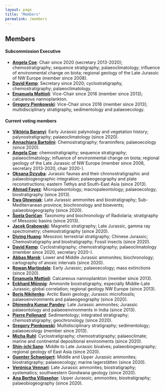 ```yaml
---
layout: page
title: "Members"
permalink: /members
---
```

## Members
#### Subcommission Executive

* **[Angela Coe](http://www.open.ac.uk/people/alc8#tab1)**: Chair since 2020 (secretary 2013-2020); chemostratigraphy; sequence stratigraphy; palaeoclimatology; influence of environmental change on biota; regional geology of the Late Jurassic of NW Europe (member since 2008).
* **[David Kemp](https://www.davidbkemp.com/)**: Secretary since 2020; cyclostratigraphy, chemostratigraphy; palaeoclimatology.
* **[Emanuela Mattioli](http://lgltpe.ens-lyon.fr/ressources/pages-perso/MATTIOLI%20Emanuela/)**: Vice-Chair since 2016 (member since 2013); calcareous nannoplankton.
* **[Gregory Pienkowski](http://www.pgi.gov.pl/sekcja-o-instytucie-virt-pghttps://www.linkedin.com/in/grzegorz-pie%C5%84kowski-005a3626/)**: Vice-Chair since 2016 (member since 2013); multidisciplinary stratigraphy, sedimentology and palaeoecology.

#### Current voting members

* **[Viktória Baranyi](https://www.researchgate.net/profile/Viktoria_Baranyi)**: Early Jurassic palynology and vegetation history; palynostratigraphy; palaeoclimatology (since 2020).
* **[Annachiara Bartolini](https://paleo.mnhn.fr/fr/annuaire/annachiara-bartolini-394)**: Chemostratigraphy; foraminifera; palaeoecology (since 2020).
* **[Angela Coe](http://www.open.ac.uk/people/alc8#tab1)**: chemostratigraphy; sequence stratigraphy; palaeoclimatology; influence of environmental change on biota; regional geology of the Late Jurassic of NW Europe (member since 2008, secretary 2013-2020, chair 2020-).
* **[Oksana Dzyuba](http://www.ipgg.sbras.ru/en/person/ipgg-dzyubaos)**: Jurassic faunas and their chronostratigraphic and palaeobiogeographic integration; palaeogeography and plate reconstructions; eastern Tethys and South-East Asia (since 2013).
* **[Ahmad Fayez](http://staff.hu.edu.jo/CV_E.aspx?id=GsJDnZ2G3Wc=)**: Micropaleontology; macropaleontology; palaeoecology; biostratigraphy (since 2013).
* **[Ewa Głowniak](https://www.geo.uw.edu.pl/pl/dr-hab-ewa-glowniak)**: Late Jurassic ammonites and biostratigraphy; Sub-Mediterranean province; biochronology and bioevents; palaeobiogeography (since 2020).
* **[Špela Goričan](http://piir.zrc-sazu.si/en/sodelavci/%C5%A1pela-gori%C4%8Dan-en#v)**: Taxonomy and biochronology of Radiolaria; stratigraphy of Mesozoic basins (since 2013).
* **[Jacek Grabowski](https://publons.com/researcher/2782283/jacek-grabowski/)**: Magnetic stratigraphy; Late Jurassic, gamma ray spectrometry; chemostratigraphy (since 2020).
* **[Diying Huang](http://sourcedb.nigpas.cas.cn/en/ywrck/200907/t20090728_2280913.html)**: Mesozoic terrestrial stratigraphy; Chinese Jurassic; Chemostratigraphy and biostratigraphy; Fossil insects (since 2020).
* **[David Kemp](https://www.davidbkemp.com/)**: Cyclostratigraphy; chemostratigraphy; palaeoclimatology (member since 2020, secretary 2020-).
* **[Abbas Marok](https://abbasmarok.univ-tlemcen.dz/)**: Lower and Middle Jurassic ammonites; biochronology; cartography of anoxic intervals (since 2020).
* **[Rowan Martindale](https://www.jsg.utexas.edu/martindale/)**: Early Jurassic; palaeoecology; mass extinctions (since 2020).
* **[Emanuela Mattioli](http://lgltpe.ens-lyon.fr/ressources/pages-perso/MATTIOLI%20Emanuela/)**: Calcareous nannoplankton (member since 2013).
* **[Eckhard Mönnig](http://www.stratigraphie.de/)**: Ammonite biostratigraphy, especially Middle-Late Jurassic; global correlation; regional geology NW Europe (since 2013).
* **[Boris Nikitenko](http://www.ipgg.sbras.ru/en/person/ipgg-nikitenkobl)**: Arctic Basin geology; Jurassic microfossils; palaeoenvironments and palaeogeography (since 2020).
* **[Dhirendra Kumar Pandey](https://www.researchgate.net/profile/Dhirendra_Pandey2)**: Late Jurassic ammonites; Jurassic palaeontology and palaeoenvironments in India (since 2013).
* **[Pierre Pellenard](https://pellenard.wordpress.com/)**: Sedimentology; integrated stratigraphy; chemostratigraphy; geochronology (since 2020).
* **[Gregory Pienkowski](http://www.pgi.gov.pl/sekcja-o-instytucie-virt-pghttps://www.linkedin.com/in/grzegorz-pie%C5%84kowski-005a3626/)**: Multidisciplinary stratigraphy; sedimentology; palaeoecology (member since 2013).
* **[Micha Ruhl](http://www.tcd.ie/Geology/people/ruhlm/)**: Cyclostratigraphy; chemostratigraphy; palaeoclimate; marine and continental depositional environments (since 2020).
* **[Shin-ichi Sano](https://www.researchgate.net/profile/Shin-ichi_Sano)**: Middle to Late Jurassic bivalves; palaeobiogeography; regional geology of East Asia (since 2020).
* **[Guenter Schweigert](https://naturkundemuseum-bw.de/en/research/paleontology/department-paleontology/guenter-schweigert)**: Middle and Upper Jurassic ammonites; biostratigraphy; palaeoecology; marine lagerstätten (since 2020).
* **[Verónica Vennari](https://www.researchgate.net/profile/Veronica_Vennari)**: Late Jurassic ammonites; biostratigraphy; systematics; southwestern Gondwana geology (since 2020).
* **[Ana Bertha Villaseñor](https://www.geologia.unam.mx/comunidad-igl/villasenor-martinez-ab)**: Upper Jurassic; ammonites; biostratigraphy; palaeobiogeography (since 2020).

